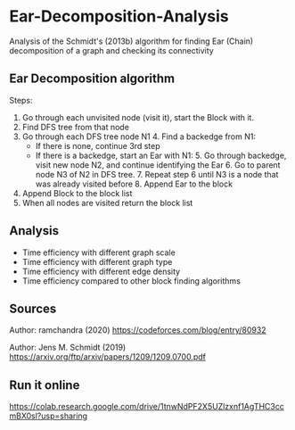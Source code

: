# Ear-Decomposition-Analysis
Analysis of the Schmidt's (2013b) algorithm for finding Ear (Chain) decomposition of a graph and checking its connectivity

## Ear Decomposition algorithm
Steps:
1. Go through each unvisited node (visit it), start the Block with it.
  2. Find DFS tree from that node
  3. Go through each DFS tree node N1
    4. Find a backedge from N1:
      * If there is none, continue 3rd step
      * If there is a backedge, start an Ear with N1:
    5. Go through backedge, visit new node N2, and continue identifying the Ear
    6. Go to parent node N3 of N2 in DFS tree.
    7. Repeat step 6 until N3 is a node that was already visited before
    8. Append Ear to the block
  9. Append Block to the block list
10. When all nodes are visited return the block list


## Analysis
* Time efficiency with different graph scale
* Time efficiency with different graph type
* Time efficiency with different edge density
* Time efficiency compared to other block finding algorithms


## Sources
Author: ramchandra (2020)
https://codeforces.com/blog/entry/80932

Author: Jens M. Schmidt (2019)
https://arxiv.org/ftp/arxiv/papers/1209/1209.0700.pdf


## Run it online
https://colab.research.google.com/drive/1tnwNdPF2X5UZlzxnf1AgTHC3ccmBX0sl?usp=sharing
